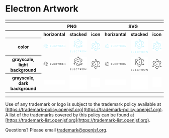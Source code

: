 # Electron Artwork

<table>
    <tr>
    	<th colspan="7"></th>
    </tr>
    <tr>
        <th width="120"></th>
        <th colspan="3">PNG</th>
        <th colspan="3">SVG</th>
    </tr>
    <tr>
        <th width="120"></th>
        <th>horizontal</th>
        <th>stacked</th>
        <th>icon</th>
        <th>horizontal</th>
        <th>stacked</th>
        <th>icon</th>
    </tr>
    <tr>
        <th>color</th>
        <td><img src="./electron-logo-wide-color.png" width="200"></td>
        <td><img src="./electron-logo-color.png" width="95"></td>
        <td><img src="./electron-icon-color.png" width="75"></td>
        <td><img src="./electron-logo-wide-color.svg" width="200"></td>
        <td><img src="./electron-logo-color.svg" width="95"></td>
        <td><img src="./electron-icon-color.svg" width="75"></td>
    </tr>  
    <tr>
        <th>grayscale, light background</th>
        <td><img src="./electron-logo-wide-black.png" width="200"></td>
        <td><img src="./electron-logo-black.png" width="95"></td>
        <td><img src="./electron-icon-black.png" width="75"></td>
        <td><img src="./electron-logo-wide-black.svg" width="200"></td>
        <td><img src="./electron-logo-black.svg" width="95"></td>
        <td><img src="./electron-icon-black.svg" width="75"></td>
    </tr>
    <tr>
        <th>grayscale, dark background</th>
        <td><img src="./electron-logo-wide-white.png" width="200"></td>
        <td><img src="./electron-logo-white.png" width="95"></td>
        <td><img src="./electron-icon-white.png" width="75"></td>
        <td><img src="./electron-logo-wide-white.svg" width="200"></td>
        <td><img src="./electron-logo-white.svg" width="95"></td>
        <td><img src="./electron-icon-white.svg" width="75"></td>
    </tr>

</table>

---

Use of any trademark or logo is subject to the trademark policy available at [https://trademark-policy.openjsf.org](https://trademark-policy.openjsf.org). A list of the trademarks covered by this policy can be found at [https://trademark-list.openjsf.org](https://trademark-list.openjsf.org).

Questions? Please email [trademark@openjsf.org](mailto:trademark@openjsf.org).
